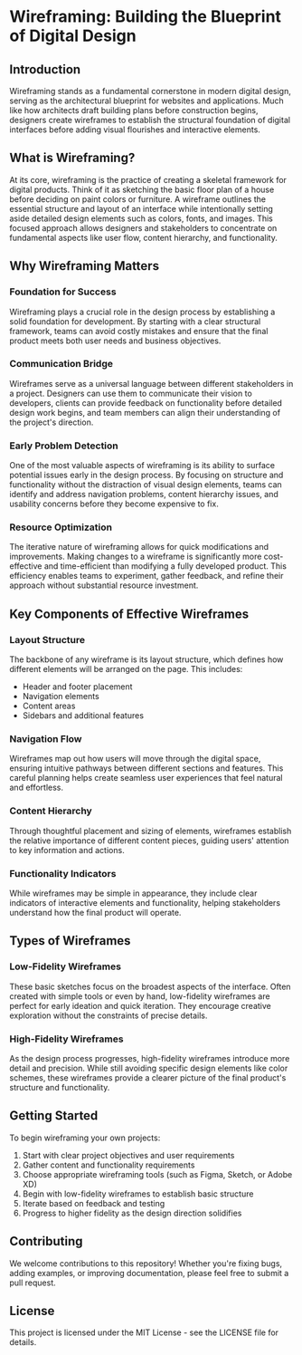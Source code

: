 # Wireframing: Building the Blueprint of Digital Design

## Introduction

Wireframing stands as a fundamental cornerstone in modern digital design, serving as the architectural blueprint for websites and applications. Much like how architects draft building plans before construction begins, designers create wireframes to establish the structural foundation of digital interfaces before adding visual flourishes and interactive elements.

## What is Wireframing?

At its core, wireframing is the practice of creating a skeletal framework for digital products. Think of it as sketching the basic floor plan of a house before deciding on paint colors or furniture. A wireframe outlines the essential structure and layout of an interface while intentionally setting aside detailed design elements such as colors, fonts, and images. This focused approach allows designers and stakeholders to concentrate on fundamental aspects like user flow, content hierarchy, and functionality.

## Why Wireframing Matters

### Foundation for Success
Wireframing plays a crucial role in the design process by establishing a solid foundation for development. By starting with a clear structural framework, teams can avoid costly mistakes and ensure that the final product meets both user needs and business objectives.

### Communication Bridge
Wireframes serve as a universal language between different stakeholders in a project. Designers can use them to communicate their vision to developers, clients can provide feedback on functionality before detailed design work begins, and team members can align their understanding of the project's direction.

### Early Problem Detection
One of the most valuable aspects of wireframing is its ability to surface potential issues early in the design process. By focusing on structure and functionality without the distraction of visual design elements, teams can identify and address navigation problems, content hierarchy issues, and usability concerns before they become expensive to fix.

### Resource Optimization
The iterative nature of wireframing allows for quick modifications and improvements. Making changes to a wireframe is significantly more cost-effective and time-efficient than modifying a fully developed product. This efficiency enables teams to experiment, gather feedback, and refine their approach without substantial resource investment.

## Key Components of Effective Wireframes

### Layout Structure
The backbone of any wireframe is its layout structure, which defines how different elements will be arranged on the page. This includes:
- Header and footer placement
- Navigation elements
- Content areas
- Sidebars and additional features

### Navigation Flow
Wireframes map out how users will move through the digital space, ensuring intuitive pathways between different sections and features. This careful planning helps create seamless user experiences that feel natural and effortless.

### Content Hierarchy
Through thoughtful placement and sizing of elements, wireframes establish the relative importance of different content pieces, guiding users' attention to key information and actions.

### Functionality Indicators
While wireframes may be simple in appearance, they include clear indicators of interactive elements and functionality, helping stakeholders understand how the final product will operate.

## Types of Wireframes

### Low-Fidelity Wireframes
These basic sketches focus on the broadest aspects of the interface. Often created with simple tools or even by hand, low-fidelity wireframes are perfect for early ideation and quick iteration. They encourage creative exploration without the constraints of precise details.

### High-Fidelity Wireframes
As the design process progresses, high-fidelity wireframes introduce more detail and precision. While still avoiding specific design elements like color schemes, these wireframes provide a clearer picture of the final product's structure and functionality.

## Getting Started

To begin wireframing your own projects:
1. Start with clear project objectives and user requirements
2. Gather content and functionality requirements
3. Choose appropriate wireframing tools (such as Figma, Sketch, or Adobe XD)
4. Begin with low-fidelity wireframes to establish basic structure
5. Iterate based on feedback and testing
6. Progress to higher fidelity as the design direction solidifies

## Contributing

We welcome contributions to this repository! Whether you're fixing bugs, adding examples, or improving documentation, please feel free to submit a pull request.

## License

This project is licensed under the MIT License - see the LICENSE file for details.

